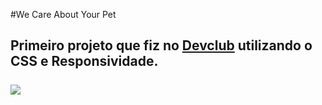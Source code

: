 #We Care About Your Pet
<br>
<h2>Primeiro projeto que fiz no <a href="https://rodolfomori.com.br/devclub">Devclub</a> utilizando o CSS e Responsividade.
<br>
<br>
<img src="https://github.com/LuaLua404/We-care/blob/main/img/Captura%20de%20tela%202024-10-16%20185137.png?raw=true">
